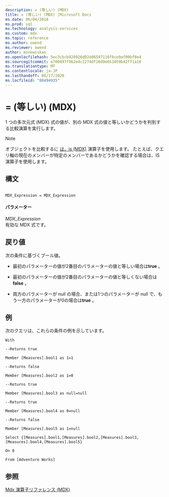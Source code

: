 ```yaml
---
description: = (等しい) (MDX)
title: = (等しい) (MDX) |Microsoft Docs
ms.date: 06/04/2018
ms.prod: sql
ms.technology: analysis-services
ms.custom: mdx
ms.topic: reference
ms.author: owend
ms.reviewer: owend
author: minewiskan
ms.openlocfilehash: 5ec3cbcb928926d02dd6597116f8ce9af00bf8e4
ms.sourcegitcommit: e700497f962e4c2274df16d9e651059b42ff1a10
ms.translationtype: MT
ms.contentlocale: ja-JP
ms.lasthandoff: 08/17/2020
ms.locfileid: "88494935"
---
```

# <a name="-equal-to-mdx"></a>= (等しい) (MDX)


  1 つの多次元式 (MDX) 式の値が、別の MDX 式の値と等しいかどうかを判別する比較演算を実行します。  
  
> [!NOTE]  
>  オブジェクトを比較するに [は、is &#40;MDX&#41;](../mdx/is-mdx.md) 演算子を使用します。 たとえば、クエリ軸の現在のメンバーが特定のメンバーであるかどうかを確認する場合は、IS 演算子を使用します。  
  
## <a name="syntax"></a>構文  
  
```  
  
MDX_Expression = MDX_Expression   
```  
  
#### <a name="parameters"></a>パラメーター  
 *MDX_Expression*  
 有効な MDX 式です。  
  
## <a name="return-value"></a>戻り値  
 次の条件に基づくブール値。  
  
-   最初のパラメーターの値が2番目のパラメーターの値と等しい場合は**true** 。  
  
-   最初のパラメーターの値が2番目のパラメーターの値と等しくない場合は**false** 。  
  
-   両方のパラメーターが null の場合、または1つのパラメーターが null で、もう一方のパラメーターが0の場合は**true** 。  
  
## <a name="examples"></a>例  
 次のクエリは、これらの条件の例を示しています。  
  
 `With`  
  
 `--Returns true`  
  
 `Member [Measures].bool1 as 1=1`  
  
 `--Returns false`  
  
 `Member [Measures].bool2 as 1=0`  
  
 `--Returns true`  
  
 `Member [Measures].bool3 as null=null`  
  
 `--Returns true`  
  
 `Member [Measures].bool4 as 0=null`  
  
 `--Returns false`  
  
 `Member [Measures].bool5 as 1=null`  
  
 `Select {[Measures].bool1,[Measures].bool2,[Measures].bool3,[Measures].bool4,[Measures].bool5}`  
  
 `On 0`  
  
 `From [Adventure Works]`  
  
## <a name="see-also"></a>参照  
 [Mdx 演算子リファレンス &#40;MDX&#41;](../mdx/mdx-operator-reference-mdx.md)  
  
  
